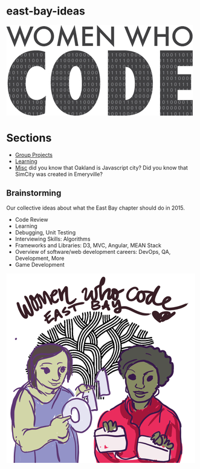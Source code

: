 # east-bay-ideas

![Women who code](images/WomenWhoCode.jpg)


# Sections

- [Group Projects](projects/README.md)
- [Learning](learning/README.md)
- [Misc](misc/README.md) did you know that Oakland is Javascript city? Did you know that SimCity was created in Emeryville?

## Brainstorming

Our collective ideas about what the East Bay chapter should do in 2015.

- Code Review 
- Learning
- Debugging, Unit Testing
- Interviewing Skills: Algorithms
- Frameworks and Libraries: D3, MVC, Angular, MEAN Stack
- Overview of software/web development careers: DevOps, QA, Development, More
- Game Development

![Women who code](images/wwcode-eastbay_medium.png)
